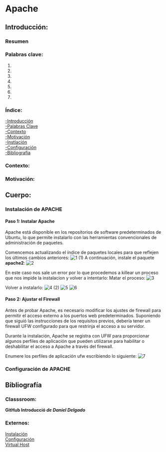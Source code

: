 # Apache

## Introducción:
### Resumen


### Palabras clave:
1. 
2. 
3. 
4. 
5. 
6. 
7. 
   
### Índice:
[-Introducción](#Introducción)    
[-Palabras Clave](#Palabras-clave)    
[-Contexto](#Contexto)    
[-Motivación](#Motivación)    
[-Instlación](#Instalación)    
[-Configuración](#Configuración)    
[-Bibliografia](#Bibliografía)    








### Contexto:



### Motivación:



## Cuerpo:



### Instalación de APACHE
#### Paso 1: Instalar Apache
Apache está disponible en los repositorios de software predeterminados de Ubuntu, lo que permite instalarlo con las herramientas convencionales de administración de paquetes.

Comencemos actualizando el índice de paquetes locales para que reflejen los últimos cambios anteriores:
![1 (1)](https://github.com/user-attachments/assets/e9d8715c-ee52-440d-a876-fdefb35148c0)
A continuación, instale el paquete **apache2**:
![2](https://github.com/user-attachments/assets/0c8786a8-6b1f-4b21-9d8c-015f00a91494)

En este caso nos sale un error por lo que procedemos a killear un proceso que nos impide la instalacion y volver a intentarlo:
Matar el proceso:
![3](https://github.com/user-attachments/assets/15e7c5fe-d1f6-489c-948d-b16303563cf7)

Volver a instalarlo:
![4 (2)](https://github.com/user-attachments/assets/2596bed3-1829-418c-a5bd-29d868732b12)
![5](https://github.com/user-attachments/assets/15fdaa56-b838-4edd-806e-a6ab448b2f41)
![6](https://github.com/user-attachments/assets/962b4228-8af2-45ca-b237-09efc5daf66e)



#### Paso 2: Ajustar el Firewall
Antes de probar Apache, es necesario modificar los ajustes de firewall para permitir el acceso externo a los puertos web predeterminados. Suponiendo que siguió las instrucciones de los requisitos previos, debería tener un firewall UFW configurado para que restrinja el acceso a su servidor.

Durante la instalación, Apache se registra con UFW para proporcionar algunos perfiles de aplicación que pueden utilizarse para habilitar o deshabilitar el acceso a Apache a través del firewall.

Enumere los perfiles de aplicación ufw escribiendo lo siguiente:
![7](https://github.com/user-attachments/assets/e53b9325-20f7-4906-a67f-9c4baa7e9605)




### Configuración de APACHE












## Bibliografía
### Classsroom: 
**GitHub Introducció _de Daniel Delgado_**

### Externos:

[Instalación](https://www.digitalocean.com/community/tutorials/how-to-install-the-apache-web-server-on-ubuntu-20-04-es?authuser=0)  
[Configuración](https://ubuntu.com/tutorials/install-and-configure-apache#1-overview)  
[Virtual Host](https://www.desarrollolibre.net/blog/apache/que-son-y-como-emplear-los-virtualhost-en-apache)  
